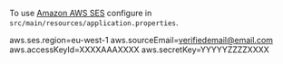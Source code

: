 To use [Amazon AWS SES](https://aws.amazon.com/ses/) configure in `src/main/resources/application.properties`.

aws.ses.region=eu-west-1
aws.sourceEmail=verifiedemail@email.com
aws.accessKeyId=XXXXAAAXXXX
aws.secretKey=YYYYYZZZZXXXX